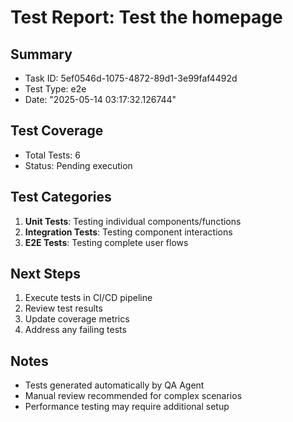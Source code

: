 # Test Report: Test the homepage

## Summary
- Task ID: 5ef0546d-1075-4872-89d1-3e99faf4492d
- Test Type: e2e
- Date: "2025-05-14 03:17:32.126744"

## Test Coverage
- Total Tests: 6
- Status: Pending execution

## Test Categories
1. **Unit Tests**: Testing individual components/functions
2. **Integration Tests**: Testing component interactions
3. **E2E Tests**: Testing complete user flows

## Next Steps
1. Execute tests in CI/CD pipeline
2. Review test results
3. Update coverage metrics
4. Address any failing tests

## Notes
- Tests generated automatically by QA Agent
- Manual review recommended for complex scenarios
- Performance testing may require additional setup

